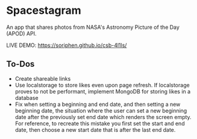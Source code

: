 # Spacestagram

An app that shares photos from NASA's Astronomy Picture of the Day (APOD) API.

LIVE DEMO: https://soriphen.github.io/csb-4l1ls/

## To-Dos

- Create shareable links
- Use localstorage to store likes even upon page refresh. If localstorage proves to not be performant, implement MongoDB for storing likes in a database
- Fix when setting a beginning and end date, and then setting a new beginning date, the situation where the user can set a new beginning date after the previously set end date which renders the screen empty. For reference, to recreate this mistake you first set the start and end date, then choose a new start date that is after the last end date.

